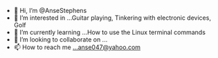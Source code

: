 - 👋 Hi, I’m @AnseStephens
- 👀 I’m interested in ...Guitar playing, Tinkering with electronic devices, Golf
- 🌱 I’m currently learning ...How to use the Linux terminal commands
- 💞️ I’m looking to collaborate on ...
- 📫 How to reach me ...anse047@yahoo.com

<!---
AnseStephens/AnseStephens is a ✨ special ✨ repository because its `README.md` (this file) appears on your GitHub profile.
You can click the Preview link to take a look at your changes.
--->
